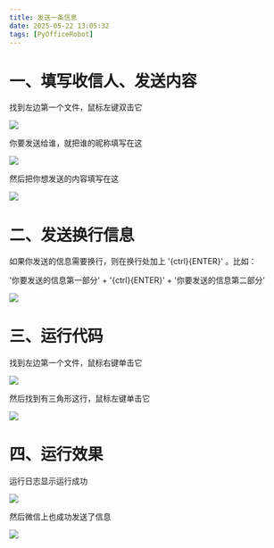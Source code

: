 ```yaml
---
title: 发送一条信息
date: 2025-05-22 13:05:32
tags: [PyOfficeRobot]
---
```



#  一、填写收信人、发送内容

找到左边第一个文件，鼠标左键双击它

![](https://raw.gitcode.com/yaaakaaang/pic/raw/main/1747893953918.png)

你要发送给谁，就把谁的昵称填写在这

![](https://raw.gitcode.com/yaaakaaang/pic/raw/main/1747894240583.png)

然后把你想发送的内容填写在这

![](https://raw.gitcode.com/yaaakaaang/pic/raw/main/1747894382471.jpg)

# 二、发送换行信息

如果你发送的信息需要换行，则在换行处加上   '{ctrl}{ENTER}'  。比如：

'你要发送的信息第一部分' + '{ctrl}{ENTER}' + '你要发送的信息第二部分'

![](https://raw.gitcode.com/yaaakaaang/pic/raw/main/1747894742285.jpg)

# 三、运行代码

找到左边第一个文件，鼠标右键单击它

![](https://raw.gitcode.com/yaaakaaang/pic/raw/main/1747894824027.jpg)

然后找到有三角形这行，鼠标左键单击它

![](https://raw.gitcode.com/yaaakaaang/pic/raw/main/1747894885772.png)

# 四、运行效果

运行日志显示运行成功

![](https://raw.gitcode.com/yaaakaaang/pic/raw/main/1747894983533.jpg)

然后微信上也成功发送了信息

![](https://raw.gitcode.com/yaaakaaang/pic/raw/main/1747895044464.png)
